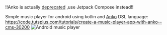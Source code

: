 !!Anko is actually [deprecated](https://github.com/Kotlin/anko/blob/master/GOODBYE.md) ,use Jetpack Compose instead!!

Simple music player for android using kotlin and [Anko](https://github.com/Kotlin/anko) DSL language: https://code.tutsplus.com/tutorials/create-a-music-player-app-with-anko--cms-30200
![Android music player](https://cms-assets.tutsplus.com/uploads/users/362/posts/30200/image/dev1.jpg)
